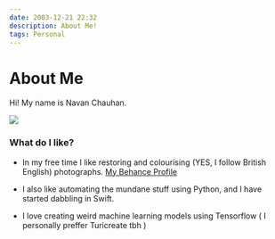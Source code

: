 ```yaml
---
date: 2003-12-21 22:32
description: About Me!
tags: Personal
---
```


# About Me

Hi! My name is Navan Chauhan. 


![](/images/me.jpeg)


### What do I like?

* In my free time I like restoring and colourising (YES, I follow British English) photographs. [My Behance Profile](https://www.behance.net/gallery/73508827/Restorations-and-Colourisation)

* I also like automating the mundane stuff using Python, and I have started dabbling in Swift.

* I love creating weird machine learning models using Tensorflow ( I personally preffer Turicreate tbh )
